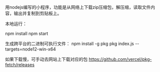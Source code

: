 
用nodejs编写的小程序，功能是从网络上下载zip压缩包，解压缩，读取文件内容，输出并复制到剪贴板上。

本地运行：

npm install
npm start

生成跨平台的二进制可执行文件：
npm install -g pkg
pkg index.js --targets=node12-win-x64


如果下载慢，可手动去网站上下载对应的包 https://github.com/vercel/pkg-fetch/releases